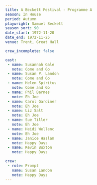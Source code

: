```yaml
---
title: A Beckett Festival - Programme A
season: In House
period: Autumn
playwright: Samuel Beckett
season_sort: 90
date_start: 1972-11-20
date_end: 1972-11-25
venue: Trent, Great Hall

crew_incomplete: false

cast:
 - name: Susannah Gale
   note: Come and Go
 - name: Susan P. Landon
   note: Come and Go
 - name: Helen Spiritus
   note: Come and Go
 - name: Phil Barnes
   note: Eh Joe
 - name: Carol Gardiner
   note: Eh Joe
 - name: Liz Salt
   note: Eh Joe
 - name: Sue Tiller
   note: Eh Joe
 - name: Heidi Wellenc
   note: Eh Joe
 - name: Janice Haslam
   note: Happy Days
 - name: Kevin Buxton
   note: Happy Days

crew:
 - role: Prompt
   name: Susan Landon
   note: Happy Days
---
```

